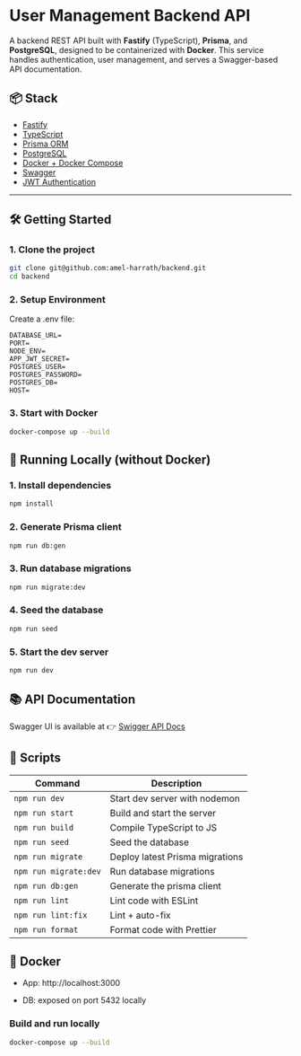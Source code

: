 # User Management Backend API

A backend REST API built with **Fastify** (TypeScript), **Prisma**, and **PostgreSQL**, designed to be containerized with **Docker**. This service handles authentication, user management, and serves a Swagger-based API documentation.

## 📦 Stack

- [Fastify](https://fastify.dev/)
- [TypeScript](https://www.typescriptlang.org/)
- [Prisma ORM](https://www.prisma.io/)
- [PostgreSQL](https://www.postgresql.org/)
- [Docker + Docker Compose](https://docs.docker.com/compose/)
- [Swagger](https://swagger.io/)
- [JWT Authentication](https://jwt.io/)

---

## 🛠️ Getting Started

### 1. Clone the project

```bash
git clone git@github.com:amel-harrath/backend.git
cd backend
```

### 2. Setup Environment

Create a .env file:

```
DATABASE_URL=
PORT=
NODE_ENV=
APP_JWT_SECRET=
POSTGRES_USER=
POSTGRES_PASSWORD=
POSTGRES_DB=
HOST=
```

### 3. Start with Docker

```bash
docker-compose up --build
```

## 🧪 Running Locally (without Docker)

### 1. Install dependencies

```bash
npm install
```

### 2. Generate Prisma client

```bash
npm run db:gen
```

### 3. Run database migrations

```bash
npm run migrate:dev
```

### 4. Seed the database

```bash
npm run seed
```

### 5. Start the dev server

```bash
npm run dev
```

## 📚 API Documentation

Swagger UI is available at 👉 [Swigger API Docs](http://localhost:3000/docs)

## 🚀 Scripts

| Command               | Description                     |
| --------------------- | ------------------------------- |
| `npm run dev`         | Start dev server with nodemon   |
| `npm run start`       | Build and start the server      |
| `npm run build`       | Compile TypeScript to JS        |
| `npm run seed`        | Seed the database               |
| `npm run migrate`     | Deploy latest Prisma migrations |
| `npm run migrate:dev` | Run database migrations         |
| `npm run db:gen`      | Generate the prisma client      |
| `npm run lint`        | Lint code with ESLint           |
| `npm run lint:fix`    | Lint + auto-fix                 |
| `npm run format`      | Format code with Prettier       |

## 🐳 Docker

- App: http://localhost:3000

- DB: exposed on port 5432 locally

### Build and run locally

```bash
docker-compose up --build
```
